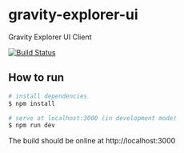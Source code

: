 # gravity-explorer-ui
Gravity Explorer UI Client

[![Build Status](https://drone.gravityhub.org/api/badges/Gravity-Hub-Org/gravity-explorer-ui/status.svg)](https://drone.gravityhub.org/Gravity-Hub-Org/gravity-explorer-ui)


## How to run

``` bash
# install dependencies
$ npm install

# serve at localhost:3000 (in development mode)
$ npm run dev
```

The build should be online at http://localhost:3000
